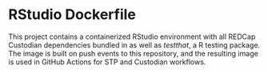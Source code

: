 # RStudio Dockerfile

This project contains a containerized RStudio environment with all REDCap Custodian dependencies bundled in as well as *testthat*, a R testing package. The image is built on push events to this repository, and the resulting image is used in GitHub Actions for STP and Custodian workflows.

